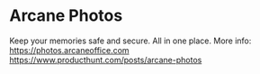 # Arcane Photos
Keep your memories safe and secure. All in one place.
More info:
https://photos.arcaneoffice.com
https://www.producthunt.com/posts/arcane-photos